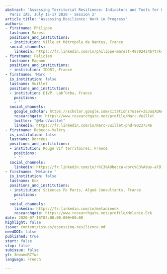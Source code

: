 ```yaml
---
abstract: 'Assessing Territorial Resilience: Indicators and Tools for Governance,
  Paris IAS, July 15-17 2020 - Session 2'
article_title: 'Assessing Resilience: Work in Progress'
authors:
- firstname: Philippe
  lastname: Marest
  positions_and_institutions:
  - institution: Ville et Métropole de Nantes, France
  social_channels:
    linkedin: https://fr.linkedin.com/in/philippe-marest-49702424b?trk=public_profile_samename-profile
- firstname: Felicien
  lastname: Pagnon
  positions_and_institutions:
  - institution: IDDRI, France
- firstname: 'Marc  '
  is_institution: false
  lastname: Vuillet
  positions_and_institutions:
  - institution: EIVP, Lab’Urba, France
    positions:
    - ''
  social_channels:
    google_scholar: https://scholar.google.com/citations?user=3EJuqXQAAAAJ&hl=fr
    researchgate: https://www.researchgate.net/profile/Marc-Vuillet
    twitter: "@MarcVuillet"
    linkedin: https://fr.linkedin.com/in/marc-vuillet-phd-90237546
- firstname: Rebecca-Valéry
  is_institution: false
  lastname: Dorcéus
  positions_and_institutions:
  - institution: Rouge Vif territoires, France
    positions:
    - ''
  social_channels:
    linkedin: https://fr.linkedin.com/in/r%C3%A9becca-dorc%C3%A9us-a7916622
- firstname: 'Mélanie '
  is_institution: false
  lastname: Eck
  positions_and_institutions:
  - institution: Sciences Po Paris, Algoé Consultants, France
    positions:
    - ''
  social_channels:
    linkedin: https://fr.linkedin.com/in/melanieeck
    researchgate: https://www.researchgate.net/profile/Melanie-Eck
date: 2020-07-16T02:00:00.000+00:00
highlight: false
issue: content/issues/assessing-resilience.md
needDOI: false
published: true
start: false
stop: false
subissue: false
yt: 3nwanoR7Yws
language: French

---
```

<Youtube yt="3nwanoR7Yws" caption="Évaluer la résilience : les travaux en cours" start="false" stop="false"></Youtube>